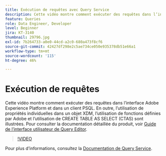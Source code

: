 ```yaml
---
title: Exécution de requêtes avec Query Service
description: Cette vidéo montre comment exécuter des requêtes dans l’interface Adobe Experience Platform et dans un client PSQL. En outre, l’utilisation de propriétés individuelles dans un objet XDM, l’utilisation de fonctions définies par Adobe et l’utilisation de CREATE TABLE AS SELECT (CTAS) sont illustrées.
feature: Queries
role: Data Engineer, Developer
level: Beginner
jira: KT-3140
thumbnail: 29796.jpg
exl-id: 7b264733-a0e0-44cd-a2c0-680a473f8cf6
source-git-commit: 42427df298e2c5ae734ce050e935378db51e66a1
workflow-type: tm+mt
source-wordcount: '115'
ht-degree: 46%

---
```


# Exécution de requêtes

Cette vidéo montre comment exécuter des requêtes dans l’interface Adobe Experience Platform et dans un client PSQL. En outre, l’utilisation de propriétés individuelles dans un objet XDM, l’utilisation de fonctions définies par Adobe et l’utilisation de CREATE TABLE AS SELECT (CTAS) sont illustrées. Pour consulter la documentation détaillée du produit, voir [Guide de l’interface utilisateur de Query Editor](https://experienceleague.adobe.com/docs/experience-platform/query/ui/user-guide.html?lang=fr).

>[!VIDEO](https://video.tv.adobe.com/v/29796?quality=12&learn=on)

Pour plus d’informations, consultez la [Documentation de Query Service](https://experienceleague.adobe.com/docs/experience-platform/query/home.html?lang=fr).
